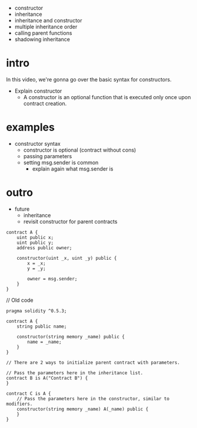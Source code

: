 - constructor
- inheritance
- inheritance and constructor
- multiple inheritance order
- calling parent functions
- shadowing inheritance

# intro

In this video, we're gonna go over the basic syntax for constructors.

- Explain constructor
  - A constructor is an optional function that is executed only once upon contract creation.

# examples

- constructor syntax
  - constructor is optional (contract without cons)
  - passing parameters
  - setting msg.sender is common
    - explain again what msg.sender is

# outro

- future
  - inheritance
  - revisit constructor for parent contracts

```
contract A {
    uint public x;
    uint public y;
    address public owner;

    constructor(uint _x, uint _y) public {
        x = _x;
        y = _y;

        owner = msg.sender;
    }
}
```

// Old code

```
pragma solidity ^0.5.3;

contract A {
    string public name;

    constructor(string memory _name) public {
        name = _name;
    }
}

// There are 2 ways to initialize parent contract with parameters.

// Pass the parameters here in the inheritance list.
contract B is A("Contract B") {
}

contract C is A {
    // Pass the parameters here in the constructor, similar to modifiers.
    constructor(string memory _name) A(_name) public {
    }
}
```
